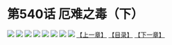 # 第540话 厄难之毒（下）
![](https://mhpic.xiaomingtaiji.net/comic/D/斗破苍穹拆分版/540话/1.jpg-zymk.middle.webp)
![](https://mhpic.xiaomingtaiji.net/comic/D/斗破苍穹拆分版/540话/2.jpg-zymk.middle.webp)
![](https://mhpic.xiaomingtaiji.net/comic/D/斗破苍穹拆分版/540话/3.jpg-zymk.middle.webp)
![](https://mhpic.xiaomingtaiji.net/comic/D/斗破苍穹拆分版/540话/4.jpg-zymk.middle.webp)
![](https://mhpic.xiaomingtaiji.net/comic/D/斗破苍穹拆分版/540话/5.jpg-zymk.middle.webp)
![](https://mhpic.xiaomingtaiji.net/comic/D/斗破苍穹拆分版/540话/6.jpg-zymk.middle.webp)
![](https://mhpic.xiaomingtaiji.net/comic/D/斗破苍穹拆分版/540话/7.jpg-zymk.middle.webp)
![](https://mhpic.xiaomingtaiji.net/comic/D/斗破苍穹拆分版/540话/8.jpg-zymk.middle.webp)
[【上一章】](./539.md)
[【目录】](./READMD.md)
[【下一章】](./541.md)
